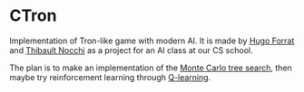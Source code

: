 # CTron

Implementation of Tron-like game with modern AI. It is made by [Hugo Forrat](https://github.com/HugoForrat) and [Thibault Nocchi](https://github.com/ThibaultNocchi) as a project for an AI class at our CS school.

The plan is to make an implementation of the [Monte Carlo tree search](https://en.wikipedia.org/wiki/Monte_Carlo_tree_search), then maybe try reinforcement learning through [Q-learning](https://en.wikipedia.org/wiki/Q-learning).
